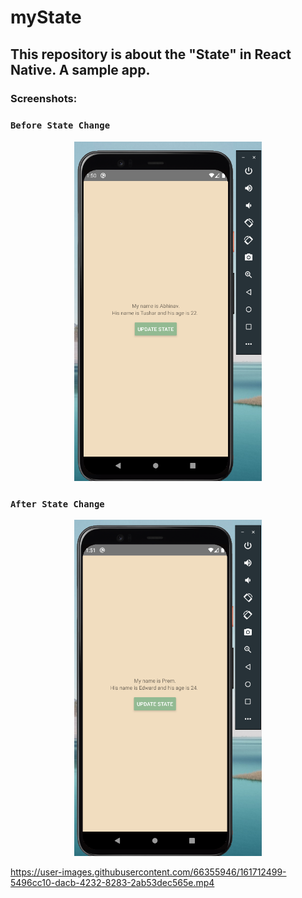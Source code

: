# myState
## This repository is about the "State" in React Native. A sample app.

### Screenshots:

### ``` Before State Change ```
<div align="center">
  <img src="screenshots/before.png" width="300">
  </div>
  
### ``` After State Change ```
<div align="center">
  <img src="screenshots/after.png" width="300">
  </div>

https://user-images.githubusercontent.com/66355946/161712499-5496cc10-dacb-4232-8283-2ab53dec565e.mp4
